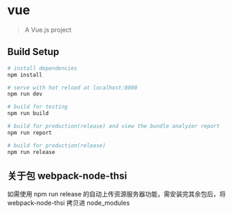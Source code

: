 # vue

> A Vue.js project


## Build Setup

``` bash
# install dependencies
npm install

# serve with hot reload at localhost:8080
npm run dev

# build for testing
npm run build

# build for production(release) and view the bundle analyzer report
npm run report

# build for production(release)
npm run release

```
## 关于包 webpack-node-thsi

如需使用 npm run release 的自动上传资源服务器功能，需安装完其余包后，将 webpack-node-thsi 拷贝进 node_modules